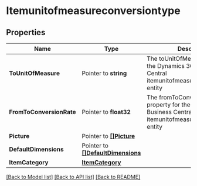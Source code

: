 # Itemunitofmeasureconversiontype

## Properties

Name | Type | Description | Notes
------------ | ------------- | ------------- | -------------
**ToUnitOfMeasure** | Pointer to **string** | The toUnitOfMeasure property for the Dynamics 365 Business Central itemunitofmeasureconversiontype entity | [optional] 
**FromToConversionRate** | Pointer to **float32** | The fromToConversionRate property for the Dynamics 365 Business Central itemunitofmeasureconversiontype entity | [optional] 
**Picture** | Pointer to [**[]Picture**](picture.md) |  | [optional] 
**DefaultDimensions** | Pointer to [**[]DefaultDimensions**](defaultDimensions.md) |  | [optional] 
**ItemCategory** | [**ItemCategory**](itemCategory.md) |  | [optional] 

[[Back to Model list]](../README.md#documentation-for-models) [[Back to API list]](../README.md#documentation-for-api-endpoints) [[Back to README]](../README.md)


